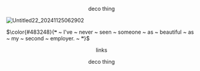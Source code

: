 <p align="center">
deco thing
	</p>

![Untitled22_20241125062902](https://github.com/user-attachments/assets/49b988a8-cd86-4702-ad71-495ac7506a0f)

 
  $\color{#483248}{❝ ~ I've ~ never ~ seen ~ someone ~ as ~ beautiful ~ as ~ my ~ second ~ employer. ~ ❞}$

 <p align="center">
 links
 </p>

 <p align="center">
 deco thing
 </p>

<p align="center">
